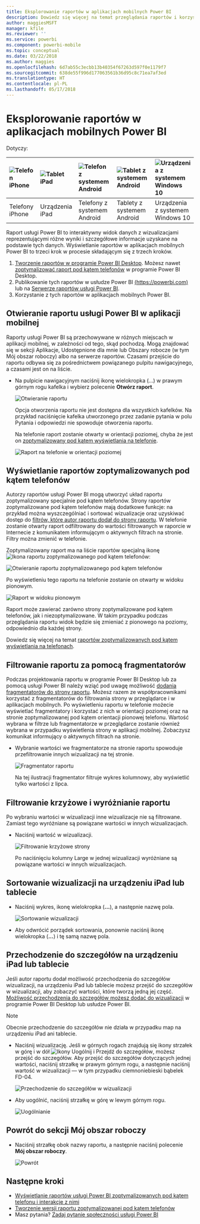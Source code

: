 ```yaml
---
title: Eksplorowanie raportów w aplikacjach mobilnych Power BI
description: Dowiedz się więcej na temat przeglądania raportów i korzystania z nich w aplikacji mobilnej Power BI na swoim telefonie lub tablecie. Raporty możesz tworzyć w usłudze Power BI lub programie Power BI Desktop, a następnie korzystać z nich w aplikacjach mobilnych.
author: maggiesMSFT
manager: kfile
ms.reviewer: ''
ms.service: powerbi
ms.component: powerbi-mobile
ms.topic: conceptual
ms.date: 03/22/2018
ms.author: maggies
ms.openlocfilehash: 6d7ab55c3ecbb13b40354f67263d597f0e1179f7
ms.sourcegitcommit: 638de55f996d177063561b36d95c8c71ea7af3ed
ms.translationtype: HT
ms.contentlocale: pl-PL
ms.lasthandoff: 05/17/2018
---
```

# <a name="explore-reports-in-the-power-bi-mobile-apps"></a>Eksplorowanie raportów w aplikacjach mobilnych Power BI
Dotyczy:

| ![Telefon iPhone](media/mobile-reports-in-the-mobile-apps/ios-logo-40-px.png) | ![Tablet iPad](media/mobile-reports-in-the-mobile-apps/ios-logo-40-px.png) | ![Telefon z systemem Android](media/mobile-reports-in-the-mobile-apps/android-logo-40-px.png) | ![Tablet z systemem Android](media/mobile-reports-in-the-mobile-apps/android-logo-40-px.png) | ![Urządzenia z systemem Windows 10](media/mobile-reports-in-the-mobile-apps/win-10-logo-40-px.png) |
|:--- |:--- |:--- |:--- |:--- |
| Telefony iPhone |Urządzenia iPad |Telefony z systemem Android |Tablety z systemem Android |Urządzenia z systemem Windows 10 |

Raport usługi Power BI to interaktywny widok danych z wizualizacjami reprezentującymi różne wyniki i szczegółowe informacje uzyskane na podstawie tych danych. Wyświetlanie raportów w aplikacjach mobilnych Power BI to trzeci krok w procesie składającym się z trzech kroków.

1. [Tworzenie raportów w programie Power BI Desktop](desktop-report-view.md). Możesz nawet [zoptymalizować raport pod kątem telefonów](mobile-apps-view-phone-report.md) w programie Power BI Desktop. 
2. Publikowanie tych raportów w usłudze Power BI [(https://powerbi.com)](https://powerbi.com) lub na [Serwerze raportów usługi Power BI](report-server/get-started.md).  
3. Korzystanie z tych raportów w aplikacjach mobilnych Power BI.

## <a name="open-a-power-bi-report-in-the-mobile-app"></a>Otwieranie raportu usługi Power BI w aplikacji mobilnej
Raporty usługi Power BI są przechowywane w różnych miejscach w aplikacji mobilnej, w zależności od tego, skąd pochodzą. Mogą znajdować się w sekcji Aplikacje, Udostępnione dla mnie lub Obszary robocze (w tym Mój obszar roboczy) albo na serwerze raportów. Czasami przejście do raportu odbywa się za pośrednictwem powiązanego pulpitu nawigacyjnego, a czasami jest on na liście.

* Na pulpicie nawigacyjnym naciśnij ikonę wielokropka (...) w prawym górnym rogu kafelka i wybierz polecenie **Otwórz raport**.
  
  ![Otwieranie raportu](media/mobile-reports-in-the-mobile-apps/power-bi-android-open-report-tile.png)
  
  Opcja otworzenia raportu nie jest dostępna dla wszystkich kafelków. Na przykład naciśnięcie kafelka utworzonego przez zadanie pytania w polu Pytania i odpowiedzi nie spowoduje otworzenia raportu. 
  
  Na telefonie raport zostanie otwarty w orientacji poziomej, chyba że jest on [zoptymalizowany pod kątem wyświetlania na telefonie](mobile-reports-in-the-mobile-apps.md#view-reports-optimized-for-phones).
  
  ![Raport na telefonie w orientacji poziomej](media/mobile-reports-in-the-mobile-apps/power-bi-iphone-report-landscape.png)

## <a name="view-reports-optimized-for-phones"></a>Wyświetlanie raportów zoptymalizowanych pod kątem telefonów
Autorzy raportów usługi Power BI mogą utworzyć układ raportu zoptymalizowany specjalnie pod kątem telefonów. Strony raportów zoptymalizowane pod kątem telefonów mają dodatkowe funkcje: na przykład można wyszczególniać i sortować wizualizacje oraz uzyskiwać dostęp do [filtrów, które autor raportu dodał do strony raportu](mobile-apps-view-phone-report.md#filter-the-report-page-on-a-phone). W telefonie zostanie otwarty raport odfiltrowany do wartości filtrowanych w raporcie w Internecie z komunikatem informującym o aktywnych filtrach na stronie. Filtry można zmienić w telefonie.

Zoptymalizowany raport ma na liście raportów specjalną ikonę ![Ikona raportu zoptymalizowanego pod kątem telefonów](media/mobile-reports-in-the-mobile-apps/power-bi-phone-report-icon.png):

![Otwieranie raportu zoptymalizowanego pod kątem telefonów](media/mobile-reports-in-the-mobile-apps/power-bi-android-phone-report.png)

Po wyświetleniu tego raportu na telefonie zostanie on otwarty w widoku pionowym.

![Raport w widoku pionowym](media/mobile-reports-in-the-mobile-apps/07-power-bi-phone-report-portrait.png)

 Raport może zawierać zarówno strony zoptymalizowane pod kątem telefonów, jak i niezoptymalizowane. W takim przypadku podczas przeglądania raportu widok będzie się zmieniać z pionowego na poziomy, odpowiednio dla każdej strony.

Dowiedz się więcej na temat [raportów zoptymalizowanych pod kątem wyświetlania na telefonach](mobile-apps-view-phone-report.md).

## <a name="use-slicers-to-filter-a-report"></a>Filtrowanie raportu za pomocą fragmentatorów
Podczas projektowania raportu w programie Power BI Desktop lub za pomocą usługi Power BI należy wziąć pod uwagę możliwość [dodania fragmentatorów do strony raportu](power-bi-visualization-slicers.md). Możesz razem ze współpracownikami korzystać z fragmentatorów do filtrowania strony w przeglądarce i w aplikacjach mobilnych. Po wyświetleniu raportu w telefonie możecie wyświetlać fragmentatory i korzystać z nich w orientacji poziomej oraz na stronie zoptymalizowanej pod kątem orientacji pionowej telefonu. Wartość wybrana w filtrze lub fragmentatorze w przeglądarce zostanie również wybrana w przypadku wyświetlenia strony w aplikacji mobilnej. Zobaczysz komunikat informujący o aktywnych filtrach na stronie.  

* Wybranie wartości we fragmentatorze na stronie raportu spowoduje przefiltrowanie innych wizualizacji na tej stronie.
  
  ![Fragmentator raportu](media/mobile-reports-in-the-mobile-apps/power-bi-android-tablet-report-slicer.png)
  
  Na tej ilustracji fragmentator filtruje wykres kolumnowy, aby wyświetlić tylko wartości z lipca.

## <a name="cross-filter-and-highlight-a-report"></a>Filtrowanie krzyżowe i wyróżnianie raportu
Po wybraniu wartości w wizualizacji inne wizualizacje nie są filtrowane. Zamiast tego wyróżniane są powiązane wartości w innych wizualizacjach.

* Naciśnij wartość w wizualizacji.
  
  ![Filtrowanie krzyżowe strony](media/mobile-reports-in-the-mobile-apps/power-bi-android-tablet-report-highlight.png)
  
  Po naciśnięciu kolumny Large w jednej wizualizacji wyróżniane są powiązane wartości w innych wizualizacjach. 

## <a name="sort-a-visual-on-an-ipad-or-a-tablet"></a>Sortowanie wizualizacji na urządzeniu iPad lub tablecie
* Naciśnij wykres, ikonę wielokropka (**...**), a następnie nazwę pola.
  
   ![Sortowanie wizualizacji](media/mobile-reports-in-the-mobile-apps/power-bi-android-tablet-report-sort.png)
* Aby odwrócić porządek sortowania, ponownie naciśnij ikonę wielokropka (**...**) i tę samą nazwę pola.

## <a name="drill-down-on-an-ipad-or-a-tablet"></a>Przechodzenie do szczegółów na urządzeniu iPad lub tablecie
Jeśli autor raportu dodał możliwość przechodzenia do szczegółów wizualizacji, na urządzeniu iPad lub tablecie możesz przejść do szczegółów w wizualizacji, aby zobaczyć wartości, które tworzą jedną jej część. [Możliwość przechodzenia do szczegółów możesz dodać do wizualizacji](power-bi-visualization-drill-down.md) w programie Power BI Desktop lub usłudze Power BI. 

> [!NOTE]
> Obecnie przechodzenie do szczegółów nie działa w przypadku map na urządzeniu iPad ani tablecie.
> 
> 

* Naciśnij wizualizację. Jeśli w górnych rogach znajdują się ikony strzałek w górę i w dół ![Ikony Uogólnij i Przejdź do szczegółów](media/mobile-reports-in-the-mobile-apps/power-bi-mobile-drill-up-down.png), możesz przejść do szczegółów. Aby przejść do szczegółów dotyczących jednej wartości, naciśnij strzałkę w prawym górnym rogu, a następnie naciśnij wartość w wizualizacji — w tym przypadku ciemnoniebieski bąbelek FD-04.
  
  ![Przechodzenie do szczegółów w wizualizacji](media/mobile-reports-in-the-mobile-apps/power-bi-mobile-drill-down-one.png)
* Aby uogólnić, naciśnij strzałkę w górę w lewym górnym rogu.
  
  ![Uogólnianie](media/mobile-reports-in-the-mobile-apps/power-bi-mobile-drill-up.png)

## <a name="go-back-to-my-workspace"></a>Powrót do sekcji Mój obszar roboczy
* Naciśnij strzałkę obok nazwy raportu, a następnie naciśnij polecenie **Mój obszar roboczy**.
  
  ![Powrót](media/mobile-reports-in-the-mobile-apps/power-bi-iphone-report-back.png)

## <a name="next-steps"></a>Następne kroki
* [Wyświetlanie raportów usługi Power BI zoptymalizowanych pod kątem telefonu i interakcje z nimi](mobile-apps-view-phone-report.md)
* [Tworzenie wersji raportu zoptymalizowanej pod kątem telefonów](desktop-create-phone-report.md)
* Masz pytania? [Zadaj pytanie społeczności usługi Power BI](http://community.powerbi.com/)

